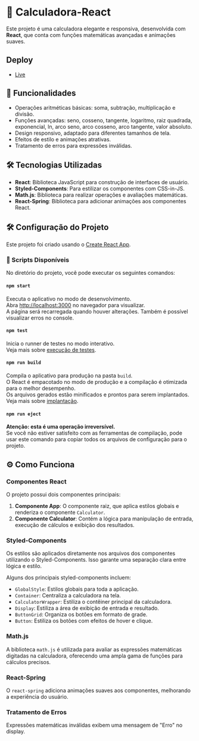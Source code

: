 # 🧮 Calculadora-React  

Este projeto é uma calculadora elegante e responsiva, desenvolvida com **React**, que conta com funções matemáticas avançadas e animações suaves.

## Deploy

- [Live](https://react-calculadora-phi.vercel.app/)

## 🚀 Funcionalidades  

- Operações aritméticas básicas: soma, subtração, multiplicação e divisão.  
- Funções avançadas: seno, cosseno, tangente, logaritmo, raiz quadrada, exponencial, ln, arco seno, arco cosseno, arco tangente, valor absoluto.  
- Design responsivo, adaptado para diferentes tamanhos de tela.  
- Efeitos de estilo e animações atrativas.  
- Tratamento de erros para expressões inválidas.  

## 🛠 Tecnologias Utilizadas  

- **React**: Biblioteca JavaScript para construção de interfaces de usuário.  
- **Styled-Components**: Para estilizar os componentes com CSS-in-JS.  
- **Math.js**: Biblioteca para realizar operações e avaliações matemáticas.  
- **React-Spring**: Biblioteca para adicionar animações aos componentes React.  

## 🛠 Configuração do Projeto  

Este projeto foi criado usando o [Create React App](https://github.com/facebook/create-react-app).  

### 📖 Scripts Disponíveis  

No diretório do projeto, você pode executar os seguintes comandos:  

#### `npm start`  
Executa o aplicativo no modo de desenvolvimento.  
Abra [http://localhost:3000](http://localhost:3000) no navegador para visualizar.  
A página será recarregada quando houver alterações. Também é possível visualizar erros no console.  

#### `npm test`  
Inicia o runner de testes no modo interativo.  
Veja mais sobre [execução de testes](https://facebook.github.io/create-react-app/docs/running-tests).  

#### `npm run build`  
Compila o aplicativo para produção na pasta `build`.  
O React é empacotado no modo de produção e a compilação é otimizada para o melhor desempenho.  
Os arquivos gerados estão minificados e prontos para serem implantados.  
Veja mais sobre [implantação](https://facebook.github.io/create-react-app/docs/deployment).  

#### `npm run eject`  
**Atenção: esta é uma operação irreversível.**  
Se você não estiver satisfeito com as ferramentas de compilação, pode usar este comando para copiar todos os arquivos de configuração para o projeto.  

## ⚙️ Como Funciona  

### Componentes React  

O projeto possui dois componentes principais:  

1. **Componente App**: O componente raiz, que aplica estilos globais e renderiza o componente `Calculator`.  
2. **Componente Calculator**: Contém a lógica para manipulação de entrada, execução de cálculos e exibição dos resultados.  

### Styled-Components  

Os estilos são aplicados diretamente nos arquivos dos componentes utilizando o Styled-Components. Isso garante uma separação clara entre lógica e estilo.  

Alguns dos principais styled-components incluem:  
- `GlobalStyle`: Estilos globais para toda a aplicação.  
- `Container`: Centraliza a calculadora na tela.  
- `CalculatorWrapper`: Estiliza o contêiner principal da calculadora.  
- `Display`: Estiliza a área de exibição de entrada e resultado.  
- `ButtonGrid`: Organiza os botões em formato de grade.  
- `Button`: Estiliza os botões com efeitos de hover e clique.  

### Math.js  

A biblioteca `math.js` é utilizada para avaliar as expressões matemáticas digitadas na calculadora, oferecendo uma ampla gama de funções para cálculos precisos.  

### React-Spring  

O `react-spring` adiciona animações suaves aos componentes, melhorando a experiência do usuário.  

### Tratamento de Erros  

Expressões matemáticas inválidas exibem uma mensagem de "Erro" no display.  
